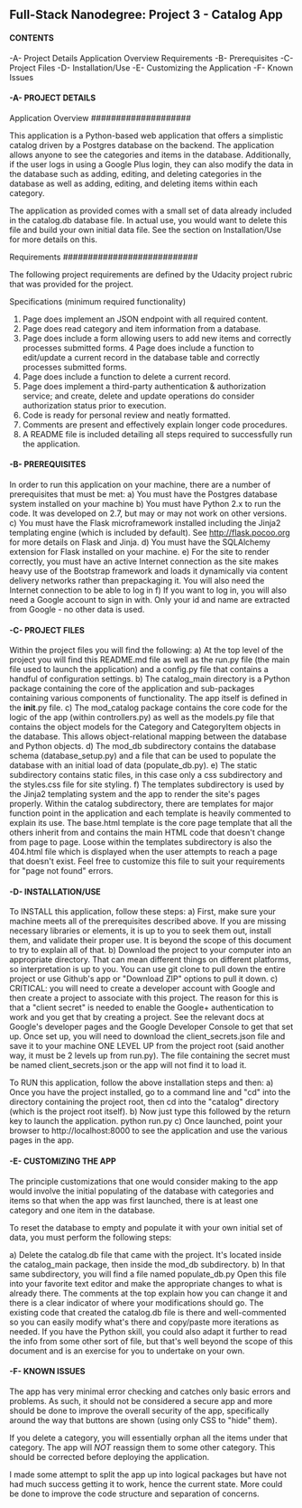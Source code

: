 ## Full-Stack Nanodegree: Project 3 - Catalog App


#### CONTENTS ####

-A- Project Details
        Application Overview
        Requirements
-B- Prerequisites
-C- Project Files
-D- Installation/Use
-E- Customizing the Application
-F- Known Issues


#### -A- PROJECT DETAILS ####

Application Overview
####################

This application is a Python-based web application that offers a simplistic
catalog driven by a Postgres database on the backend. The application allows
anyone to see the categories and items in the database. Additionally, if
the user logs in using a Google Plus login, they can also modify the data
in the database such as adding, editing, and deleting categories in the database
as well as adding, editing, and deleting items within each category.

The application as provided comes with a small set of data already included
in the catalog.db database file. In actual use, you would want to delete this
file and build your own initial data file. See the section on Installation/Use
for more details on this.


Requirements
###########################

The following project requirements are defined by the Udacity project rubric
that was provided for the project.

Specifications (minimum required functionality)
1.  Page does implement an JSON endpoint with all required content.
2.  Page does read category and item information from a database.
3.  Page does include a form allowing users to add new items and correctly 
    processes submitted forms.
4   Page does include a function to edit/update a current record in the database 
    table and correctly processes submitted forms.
5.  Page does include a function to delete a current record.
6.  Page does implement a third-party authentication & authorization service; 
    and create, delete and update operations do consider authorization status 
    prior to execution.
7.  Code is ready for personal review and neatly formatted.
8.  Comments are present and effectively explain longer code procedures.
9.  A README file is included detailing all steps required to successfully 
    run the application.
    

#### -B- PREREQUISITES ####
In order to run this application on your machine, there are a number of
prerequisites that must be met:
a)  You must have the Postgres database system installed on your machine
b)  You must have Python 2.x to run the code. It was developed on 2.7, but
    may or may not work on other versions.
c)  You must have the Flask microframework installed including the Jinja2
    templating engine (which is included by default).
    See http://flask.pocoo.org for more details on Flask and Jinja.
d)  You must have the SQLAlchemy extension for Flask installed on your machine.
e)  For the site to render correctly, you must have an active Internet connection
    as the site makes heavy use of the Bootstrap framework and loads it
    dynamically via content delivery networks rather than prepackaging it.
    You will also need the Internet connection to be able to log in
f)  If you want to log in, you will also need a Google account to sign in with.
    Only your id and name are extracted from Google - no other data is used.


#### -C- PROJECT FILES ####

Within the project files you will find the following:
a)  At the top level of the project you will find this README.md file as well
    as the run.py file (the main file used to launch the application) and a
    config.py file that contains a handful of configuration settings.
b)  The catalog_main directory is a Python package containing the core of the
    application and sub-packages containing various components of functionality.
    The app itself is defined in the __init__.py file.
c)  The mod_catalog package contains the core code for the logic of the app
    (within controllers.py) as well as the models.py file that contains the
    object models for the Category and CategoryItem objects in the database.
    This allows object-relational mapping between the database and Python
    objects.
d)  The mod_db subdirectory contains the database schema (database_setup.py)
    and a file that can be used to populate the database with an initial load
    of data (populate_db.py).
e)  The static subdirectory contains static files, in this case only a css
    subdirectory and the styles.css file for site styling.
f)  The templates subdirectory is used by the Jinja2 templating system and
    the app to render the site's pages properly. Within the catalog subdirectory,
    there are templates for major function point in the application and each 
    template is heavily commented to explain its use. The base.html template is 
    the core page template that all the others inherit from and contains the 
    main HTML code that doesn't change from page to page.
    Loose within the templates subdirectory is also the 404.html file which
    is displayed when the user attempts to reach a page that doesn't exist.
    Feel free to customize this file to suit your requirements for "page not
    found" errors.
    
    
#### -D- INSTALLATION/USE ####

To INSTALL this application, follow these steps:
a)  First, make sure your machine meets all of the prerequisites described above.
    If you are missing necessary libraries or elements, it is up to you to
    seek them out, install them, and validate their proper use. It is beyond
    the scope of this document to try to explain all of that.
b)  Download the project to your computer into an appropriate directory. That
    can mean different things on different platforms, so interpretation is
    up to you. You can use git clone to pull down the entire project or use
    Github's app or "Download ZIP" options to pull it down.
c)  CRITICAL: you will need to create a developer account with Google and
    then create a project to associate with this project. The reason for this
    is that a "client secret" is needed to enable the Google+ authentication
    to work and you get that by creating a project. See the relevant docs
    at Google's developer pages and the Google Developer Console to get that
    set up. Once set up, you will need to download the client_secrets.json
    file and save it to your machine ONE LEVEL UP from the project root (said
    another way, it must be 2 levels up from run.py).
    The file containing the secret must be named client_secrets.json or the 
    app will not find it to load it.

    
To RUN this application, follow the above installation steps and then:
a)  Once you have the project installed, go to a command line and "cd" into
    the directory containing the project root, then cd into the "catalog"
    directory (which is the project root itself).
b)  Now just type this followed by the return key to launch the application.
    python run.py
c)  Once launched, point your browser to http://localhost:8000 to see the
    application and use the various pages in the app.
    

    
#### -E- CUSTOMIZING THE APP ####

The principle customizations that one would consider making to the app would
involve the initial populating of the database with categories and items so
that when the app was first launched, there is at least one category and
one item in the database.

To reset the database to empty and populate it with your own initial set of
data, you must perform the following steps:

a)  Delete the catalog.db file that came with the project. It's located inside
    the catalog_main package, then inside the mod_db subdirectory.
b)  In that same subdirectory, you will find a file named populate_db.py
    Open this file into your favorite text editor and make the appropriate
    changes to what is already there. The comments at the top explain how
    you can change it and there is a clear indicator of where your modifications
    should go. The existing code that created the catalog.db file is there and
    well-commented so you can easily modify what's there and copy/paste more
    iterations as needed. If you have the Python skill, you could also adapt
    it further to read the info from some other sort of file, but that's well
    beyond the scope of this document and is an exercise for you to undertake
    on your own.
        
        
#### -F- KNOWN ISSUES ####

The app has very minimal error checking and catches only basic errors and 
problems. As such, it should not be considered a secure app and more should
be done to improve the overall security of the app, specifically around the
way that buttons are shown (using only CSS to "hide" them).

If you delete a category, you will essentially orphan all the items under that
category. The app will *NOT* reassign them to some other category. This should
be corrected before deploying the application.

I made some attempt to split the app up into logical packages but have not had
much success getting it to work, hence the current state. More could be done
to improve the code structure and separation of concerns.


